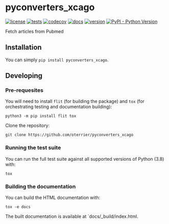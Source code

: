 # pyconverters_xcago

[![license](https://img.shields.io/github/license/oterrier/pyconverters_xcago)](https://github.com/oterrier/pyconverters_xcago/blob/master/LICENSE)
[![tests](https://github.com/oterrier/pyconverters_xcago/workflows/tests/badge.svg)](https://github.com/oterrier/pyconverters_xcago/actions?query=workflow%3Atests)
[![codecov](https://img.shields.io/codecov/c/github/oterrier/pyconverters_xcago)](https://codecov.io/gh/oterrier/pyconverters_xcago)
[![docs](https://img.shields.io/readthedocs/pyconverters_xcago)](https://pyconverters_xcago.readthedocs.io)
[![version](https://img.shields.io/pypi/v/pyconverters_xcago)](https://pypi.org/project/pyconverters_xcago/)
[![PyPI - Python Version](https://img.shields.io/pypi/pyversions/pyconverters_xcago)](https://pypi.org/project/pyconverters_xcago/)

Fetch articles from Pubmed

## Installation

You can simply `pip install pyconverters_xcago`.

## Developing

### Pre-requesites

You will need to install `flit` (for building the package) and `tox` (for orchestrating testing and documentation building):

```
python3 -m pip install flit tox
```

Clone the repository:

```
git clone https://github.com/oterrier/pyconverters_xcago
```

### Running the test suite

You can run the full test suite against all supported versions of Python (3.8) with:

```
tox
```

### Building the documentation

You can build the HTML documentation with:

```
tox -e docs
```

The built documentation is available at `docs/_build/index.html.
